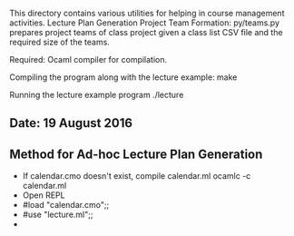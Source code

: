 This directory contains various utilities for helping in course management activities.
Lecture Plan Generation
Project Team Formation: py/teams.py prepares project teams of class project given a class list CSV file and the required size of the teams.

Required:
Ocaml compiler for compilation.

Compiling the program along with the lecture example:
make

Running the lecture example program
./lecture

Date: 19 August 2016
---------------------
Method for Ad-hoc Lecture Plan Generation
-----------------------------------------
- If calendar.cmo doesn't exist, compile calendar.ml
  ocamlc -c calendar.ml
- Open REPL
- #load "calendar.cmo";;
- #use "lecture.ml";;
- 

